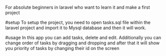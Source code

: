 For absolute beginners in laravel who want to learn it and make a first project

#setup
To setup the project, you need to open tasks.sql file within the laravel project and import it to
Mysql database and then it will work.

#usage
In this app you can add tasks, delete and edit. Additionally you can change order of tasks by dragging
and dropping and after that it will show you priority of tasks by changing their id on the screen
